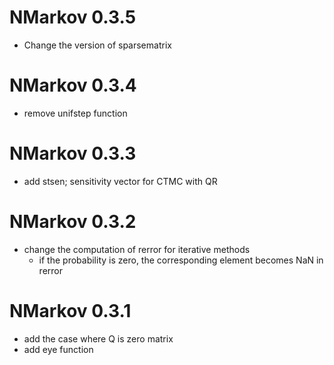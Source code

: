 # NMarkov 0.3.5

- Change the version of sparsematrix

# NMarkov 0.3.4

- remove unifstep function

# NMarkov 0.3.3

- add stsen; sensitivity vector for CTMC with QR

# NMarkov 0.3.2

- change the computation of rerror for iterative methods
    - if the probability is zero, the corresponding element becomes NaN in rerror

# NMarkov 0.3.1

- add the case where Q is zero matrix
- add eye function

